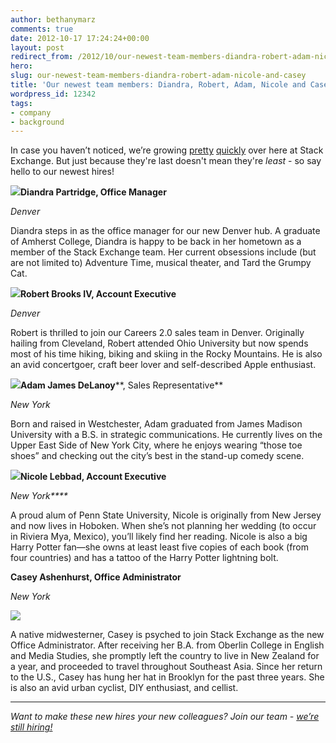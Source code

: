 ```yaml
---
author: bethanymarz
comments: true
date: 2012-10-17 17:24:24+00:00
layout: post
redirect_from: /2012/10/our-newest-team-members-diandra-robert-adam-nicole-and-casey
hero: 
slug: our-newest-team-members-diandra-robert-adam-nicole-and-casey
title: 'Our newest team members: Diandra, Robert, Adam, Nicole and Casey!'
wordpress_id: 12342
tags:
- company
- background
---
```


In case you haven’t noticed, we’re growing [pretty](http://blog.stackoverflow.com/2012/08/stack-exchange-takes-on-denver-welcome-to-our-new-colleagues/) [quickly](http://blog.stackoverflow.com/2012/08/stack-exchange-now-60-valued-associates-strong/) over here at Stack Exchange. But just because they're last doesn't mean they're _least_ - so say hello to our newest hires!

  
[![](https://i.stack.imgur.com/YM6x0.jpg)](http://stackexchange.com/users/1787301/sweetdee)**Diandra Partridge, Office Manager**

_Denver_

Diandra steps in as the office manager for our new Denver hub. A graduate of Amherst College, Diandra is happy to be back in her hometown as a member of the Stack Exchange team. Her current obsessions include (but are not limited to) Adventure Time, musical theater, and Tard the Grumpy Cat.

  
![](https://i.stack.imgur.com/lehth.jpg)**Robert Brooks IV, Account Executive**

_Denver_

Robert is thrilled to join our Careers 2.0 sales team in Denver. Originally hailing from Cleveland, Robert attended Ohio University but now spends most of his time hiking, biking and skiing in the Rocky Mountains. He is also an avid concertgoer, craft beer lover and self-described Apple enthusiast.


  
![](https://i.stack.imgur.com/RHktd.jpg)**Adam James DeLanoy****, Sales Representative**

_New York_

Born and raised in Westchester, Adam graduated from James Madison University with a B.S. in strategic communications. He currently lives on the Upper East Side of New York City, where he enjoys wearing “those toe shoes” and checking out the city’s best in the stand-up comedy scene.

  
![](https://i.stack.imgur.com/zwSps.jpg)**Nicole Lebbad, Account Executive**

_New York****_

A proud alum of Penn State University, Nicole is originally from New Jersey and now lives in Hoboken. When she’s not planning her wedding (to occur in Riviera Mya, Mexico), you’ll likely find her reading. Nicole is also a big Harry Potter fan—she owns at least least five copies of each book (from four countries) and has a tattoo of the Harry Potter lightning bolt.


  
  

**Casey Ashenhurst, Office Administrator**

_New York_

![](https://i.stack.imgur.com/dyvTl.jpg)

A native midwesterner, Casey is psyched to join Stack Exchange as the new Office Administrator. After receiving her B.A. from Oberlin College in English and Media Studies, she promptly left the country to live in New Zealand for a year, and proceeded to travel throughout Southeast Asia. Since her return to the U.S., Casey has hung her hat in Brooklyn for the past three years. She is also an avid urban cyclist, DIY enthusiast, and cellist.



* * *



_Want to make these new hires your new colleagues? Join our team - [we’re still hiring!](http://stackexchange.com/about/hiring)_
